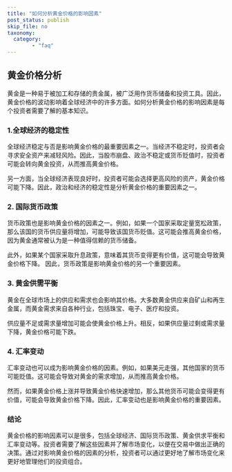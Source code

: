 ```yaml
---
title: "如何分析黄金价格的影响因素"
post_status: publish
skip_file: no
taxonomy:
  category:
        - "faq"
---
```


## 黄金价格分析

黄金是一种易于被加工和存储的贵金属，被广泛用作货币储备和投资工具。因此，黄金价格的波动影响着全球经济中的许多方面。如何分析黄金价格的影响因素是每个投资者需要了解的基本知识。

### 1.全球经济的稳定性

全球经济稳定与否是影响黄金价格的最重要因素之一。当经济不稳定时，投资者会寻求安全资产来减轻风险。因此，当股市崩盘、政治不稳定或货币贬值时，投资者可能会转向黄金投资，从而推高黄金价格。

另一方面，当全球经济表现良好时，投资者可能会选择更高风险的资产，黄金价格可能下降。因此，政治和经济的稳定性是分析黄金价格的重要因素之一。

### 2. 国际货币政策

货币政策也是影响黄金价格的因素之一。例如，如果一个国家采取定量宽松政策，那么该国的货币供应量将增加，可能导致该国货币贬值。这可能会推高黄金价格，因为黄金通常被认为是一种值得信赖的货币储备。

此外，如果某个国家采取升息政策，意味着其货币变得更有价值，这可能会导致黄金价格下降。 因此，货币政策是影响黄金价格的另一个重要因素。

### 3. 黄金供需平衡

黄金在全球市场上的供应和需求也会影响其价格。大多数黄金供应来自矿山和再生金属，而黄金需求来自各种行业，包括珠宝、电子、医疗和投资。

供应量不足或需求量增加可能会使黄金价格上升。相反，如果供应量过剩或需求量下降，黄金价格可能下跌。

### 4. 汇率变动

汇率变动也可以成为影响黄金价格的因素。例如，如果美元走强，其他国家的货币可能贬值。这可能会导致对黄金的需求增加，从而推高黄金价格。

然而，如果黄金价格上涨并导致黄金价格快速增加，那么其他货币可能会变得更有价值，可能会导致黄金价格下降。因此，汇率变动也是影响黄金价格的重要因素。

### 结论

黄金价格的影响因素可以是很多，包括全球经济、国际货币政策、黄金供求平衡和汇率变动等。投资者需要了解这些因素并了解市场变化，以便在交易中做出正确的决策。通过对影响黄金价格的因素的分析，投资者可以通过更好地了解市场变化来更好地管理他们的投资组合。
